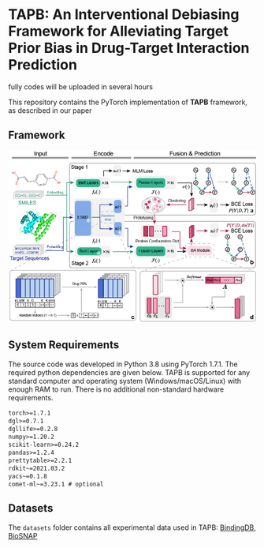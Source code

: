 # TAPB: An Interventional Debiasing Framework for Alleviating Target Prior Bias in Drug-Target Interaction Prediction

fully codes will be uploaded in several hours

This repository contains the PyTorch implementation of **TAPB** framework, as described in our paper
## Framework
![TAPB](image/TAPB.png)
## System Requirements

The source code was developed in Python 3.8 using PyTorch 1.7.1. The required python dependencies are given below. TAPB is supported for any standard computer and operating system (Windows/macOS/Linux) with enough RAM to run. There is no additional non-standard hardware requirements.

```
torch>=1.7.1
dgl>=0.7.1
dgllife>=0.2.8
numpy>=1.20.2
scikit-learn>=0.24.2
pandas>=1.2.4
prettytable>=2.2.1
rdkit~=2021.03.2
yacs~=0.1.8
comet-ml~=3.23.1 # optional
```

## Datasets

The `datasets` folder contains all experimental data used in TAPB: [BindingDB](https://github.com/peizhenbai/DrugBAN), [BioSNAP](https://github.com/kexinhuang12345/MolTrans)
